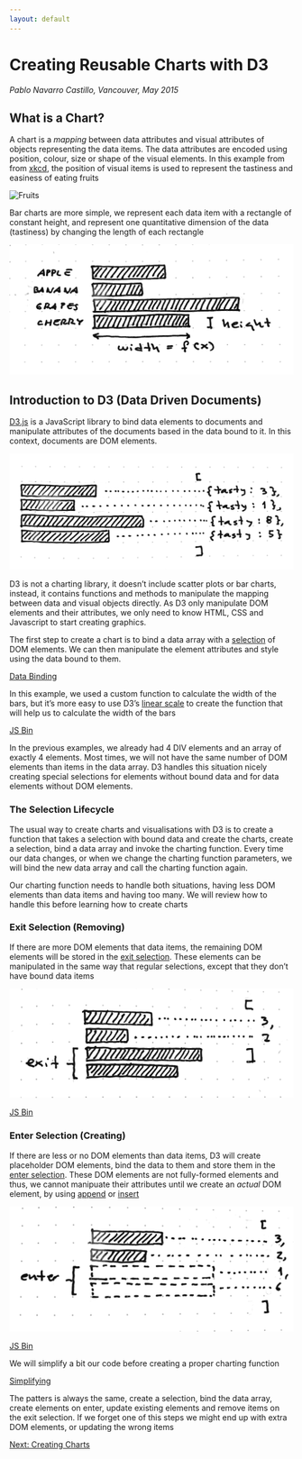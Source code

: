 ```yaml
---
layout: default
---
```


# Creating Reusable Charts with D3

_Pablo Navarro Castillo, Vancouver, May 2015_

## What is a Chart?

A chart is a _mapping_ between data attributes and visual attributes of objects representing the data items. The data attributes are encoded using position, colour, size or shape of the visual elements. In this example from from [xkcd](https://xkcd.com/388/), the position of visual items is used to represent the tastiness and easiness of eating fruits

![Fruits](http://imgs.xkcd.com/comics/fuck_grapefruit.png)

Bar charts are more simple, we represent each data item with a rectangle of constant height, and represent one quantitative dimension of the data (tastiness) by changing the length of each rectangle

![Bar chart](images/barchart.jpg)


## Introduction to D3 (Data Driven Documents)

[D3.js](http://www.d3js.org) is a JavaScript library to bind data elements to documents and manipulate attributes of the documents based in the data bound to it. In this context, documents are DOM elements.

![Data Binding](images/data-binding.jpg)

D3 is not a charting library, it doesn’t include scatter plots or bar charts, instead, it contains functions and methods to manipulate the mapping between data and visual objects directly. As D3 only manipulate DOM elements and their attributes, we only need to know HTML, CSS and Javascript to start creating graphics.

The first step to create a chart is to bind a data array with a [selection](https://github.com/mbostock/d3/wiki/Selections) of DOM elements. We can then manipulate the element attributes and style using the data bound to them.

<a class="jsbin-embed" href="http://jsbin.com/wefila/latest/embed?js,output">Data Binding</a>
<script src="http://static.jsbin.com/js/embed.js"></script>

In this example, we used a custom function to calculate the width of the bars, but it’s more easy to use D3’s [linear scale](https://github.com/mbostock/d3/wiki/Quantitative-Scales#linear-scales) to create the function that will help us to calculate the width of the bars

<a class="jsbin-embed" href="http://jsbin.com/gepuvi/latest/embed?html,js&height=600px">JS Bin</a>

In the previous examples, we already had 4 DIV elements and an array of exactly 4 elements. Most times, we will not have the same number of DOM elements than items in the data array. D3 handles this situation nicely creating special selections for elements without bound data and for data elements without DOM elements.

### The Selection Lifecycle

The usual way to create charts and visualisations with D3 is to create a function that takes a selection with bound data and create the charts, create a selection, bind a data array and invoke the charting function. Every time our data changes, or when we change the charting function parameters, we will bind the new data array and call the charting function again.

Our charting function needs to handle both situations, having less DOM elements than data items and having too many. We will review how to handle this before learning how to create charts

### Exit Selection (Removing)

If there are more DOM elements that data items, the remaining DOM elements will be stored in the [exit selection](https://github.com/mbostock/d3/wiki/Selections#exit). These elements can be manipulated in the same way that regular selections, except that they don’t have bound data items

![Exit selection](images/exit-selection.jpg)

<a class="jsbin-embed" href="http://jsbin.com/wilaja/latest/embed?html,js&height=700px">JS Bin</a>

### Enter Selection (Creating)

If there are less or no DOM elements than data items, D3 will create placeholder DOM elements, bind the data to them and store them in the [enter selection](https://github.com/mbostock/d3/wiki/Selections#enter). These DOM elements are not fully-formed elements and thus, we cannot manipuate their attributes until we create an _actual_ DOM element, by using [append](https://github.com/mbostock/d3/wiki/Selections#append) or [insert](https://github.com/mbostock/d3/wiki/Selections#insert)


![Enter selection](images/enter-selection.jpg)

<a class="jsbin-embed" href="http://jsbin.com/tosubi/latest/embed?js,output&height=700px">JS Bin</a>

We will simplify a bit our code before creating a proper charting function

<a class="jsbin-embed" href="http://jsbin.com/canawi/latest/embed?html,js&height=900px">Simplifying</a>

The patters is always the same, create a selection, bind the data array, create elements on enter, update existing elements and remove items on the exit selection. If we forget one of this steps we might end up with extra DOM elements, or updating the wrong items

[Next: Creating Charts](charting-function.html)

